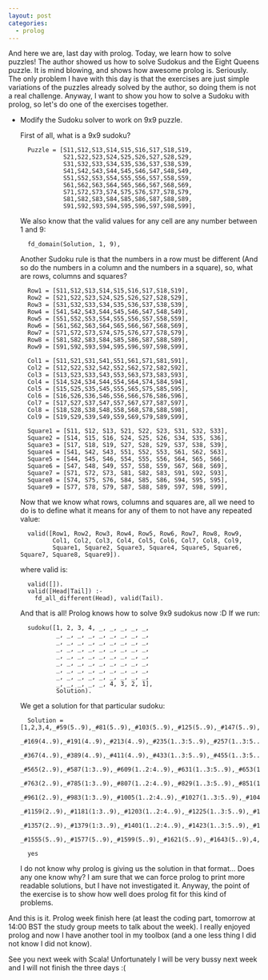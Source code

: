 ```yaml
---
layout: post
categories:
  - prolog
---
```

And here we are, last day with prolog. Today, we learn how to solve puzzles! The author showed us how to solve Sudokus and the Eight Queens puzzle. It is mind blowing, and shows how awesome prolog is. Seriously.
The only problem I have with this day is that the exercises are just simple variations of the puzzles already solved by the author, so doing them is not a real challenge. Anyway, I want to show you how to solve a Sudoku with prolog, so let's do one of the exercises together.

- Modify the Sudoku solver to work on 9x9 puzzle.

  First of all, what is a 9x9 sudoku?

        Puzzle = [S11,S12,S13,S14,S15,S16,S17,S18,S19,
                  S21,S22,S23,S24,S25,S26,S27,S28,S29,
                  S31,S32,S33,S34,S35,S36,S37,S38,S39,
                  S41,S42,S43,S44,S45,S46,S47,S48,S49,
                  S51,S52,S53,S54,S55,S56,S57,S58,S59,
                  S61,S62,S63,S64,S65,S66,S67,S68,S69,
                  S71,S72,S73,S74,S75,S76,S77,S78,S79,
                  S81,S82,S83,S84,S85,S86,S87,S88,S89,
                  S91,S92,S93,S94,S95,S96,S97,S98,S99],

  We also know that the valid values for any cell are any number between 1 and 9:

        fd_domain(Solution, 1, 9),

  Another Sudoku rule is that the numbers in a row must be different (And so do the numbers in a column and the numbers in a square), so, what are rows, columns and squares?

        Row1 = [S11,S12,S13,S14,S15,S16,S17,S18,S19],
        Row2 = [S21,S22,S23,S24,S25,S26,S27,S28,S29],
        Row3 = [S31,S32,S33,S34,S35,S36,S37,S38,S39],
        Row4 = [S41,S42,S43,S44,S45,S46,S47,S48,S49],
        Row5 = [S51,S52,S53,S54,S55,S56,S57,S58,S59],
        Row6 = [S61,S62,S63,S64,S65,S66,S67,S68,S69],
        Row7 = [S71,S72,S73,S74,S75,S76,S77,S78,S79],
        Row8 = [S81,S82,S83,S84,S85,S86,S87,S88,S89],
        Row9 = [S91,S92,S93,S94,S95,S96,S97,S98,S99],

        Col1 = [S11,S21,S31,S41,S51,S61,S71,S81,S91],
        Col2 = [S12,S22,S32,S42,S52,S62,S72,S82,S92],
        Col3 = [S13,S23,S33,S43,S53,S63,S73,S83,S93],
        Col4 = [S14,S24,S34,S44,S54,S64,S74,S84,S94],
        Col5 = [S15,S25,S35,S45,S55,S65,S75,S85,S95],
        Col6 = [S16,S26,S36,S46,S56,S66,S76,S86,S96],
        Col7 = [S17,S27,S37,S47,S57,S67,S77,S87,S97],
        Col8 = [S18,S28,S38,S48,S58,S68,S78,S88,S98],
        Col9 = [S19,S29,S39,S49,S59,S69,S79,S89,S99],

        Square1 = [S11, S12, S13, S21, S22, S23, S31, S32, S33],
        Square2 = [S14, S15, S16, S24, S25, S26, S34, S35, S36],
        Square3 = [S17, S18, S19, S27, S28, S29, S37, S38, S39],
        Square4 = [S41, S42, S43, S51, S52, S53, S61, S62, S63],
        Square5 = [S44, S45, S46, S54, S55, S56, S64, S65, S66],
        Square6 = [S47, S48, S49, S57, S58, S59, S67, S68, S69],
        Square7 = [S71, S72, S73, S81, S82, S83, S91, S92, S93],
        Square8 = [S74, S75, S76, S84, S85, S86, S94, S95, S95],
        Square9 = [S77, S78, S79, S87, S88, S89, S97, S98, S99],

  Now that we know what rows, columns and squares are, all we need to do is to define what it means for any of them to not have any repeated value:


        valid([Row1, Row2, Row3, Row4, Row5, Row6, Row7, Row8, Row9,
               Col1, Col2, Col3, Col4, Col5, Col6, Col7, Col8, Col9,
               Square1, Square2, Square3, Square4, Square5, Square6, Square7, Square8, Square9]).

  where valid is:

        valid([]).
        valid([Head|Tail]) :-
          fd_all_different(Head), valid(Tail).

  And that is all! Prolog knows how to solve 9x9 sudokus now :D If we run:

        sudoku([1, 2, 3, 4, _, _, _, _, _,
                _, _, _, _, _, _, _, _, _,
                _, _, _, _, _, _, _, _, _,
                _, _, _, _, _, _, _, _, _,
                _, _, _, _, _, _, _, _, _,
                _, _, _, _, _, _, _, _, _,
                _, _, _, _, _, _, _, _, _,
                _, _, _, _, _, _, _, _, _,
                _, _, _, _, _, 4, 3, 2, 1],
                Solution).

  We get a solution for that particular sudoku:

        Solution = [1,2,3,4,_#59(5..9),_#81(5..9),_#103(5..9),_#125(5..9),_#147(5..9),
        _#169(4..9),_#191(4..9),_#213(4..9),_#235(1..3:5..9),_#257(1..3:5..9),_#279(1..3:5..9),_#301(1..2:4..9),_#323(1:3..9),_#345(2..9),
        _#367(4..9),_#389(4..9),_#411(4..9),_#433(1..3:5..9),_#455(1..3:5..9),_#477(1..3:5..9),_#499(1..2:4..9),_#521(1:3..9),_#543(2..9),
        _#565(2..9),_#587(1:3..9),_#609(1..2:4..9),_#631(1..3:5..9),_#653(1..9),_#675(1..3:5..9),_#697(1..2:4..9),_#719(1:3..9),_#741(2..9),
        _#763(2..9),_#785(1:3..9),_#807(1..2:4..9),_#829(1..3:5..9),_#851(1..9),_#873(1..3:5..9),_#895(1..2:4..9),_#917(1:3..9),_#939(2..9),
        _#961(2..9),_#983(1:3..9),_#1005(1..2:4..9),_#1027(1..3:5..9),_#1049(1..9),_#1071(1..3:5..9),_#1093(1..2:4..9),_#1115(1:3..9),_#1137(2..9),
        _#1159(2..9),_#1181(1:3..9),_#1203(1..2:4..9),_#1225(1..3:5..9),_#1247(1..9),_#1269(1..3:5..9),_#1291(4..9),_#1313(4..9),_#1335(4..9),
        _#1357(2..9),_#1379(1:3..9),_#1401(1..2:4..9),_#1423(1..3:5..9),_#1445(1..9),_#1467(1..3:5..9),_#1489(4..9),_#1511(4..9),_#1533(4..9),
        _#1555(5..9),_#1577(5..9),_#1599(5..9),_#1621(5..9),_#1643(5..9),4,3,2,1]

        yes

  I do not know why prolog is giving us the solution in that format... Does any one know why? I am sure that we can force prolog to print more readable solutions, but I have not investigated it. Anyway, the point of the exercise is to show how well does prolog fit for this kind of problems.

And this is it. Prolog week finish here (at least the coding part, tomorrow at 14:00 BST the study group meets to talk about the week). I really enjoyed prolog and now I have another tool in my toolbox (and a one less thing I did not know I did not know).

See you next week with Scala! Unfortunately I will be very bussy next week and I will not finish the three days :(

